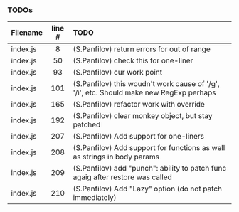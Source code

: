 ### TODOs
| Filename | line # | TODO
|:------|:------:|:------
| index.js | 8 | (S.Panfilov) return errors for out of range
| index.js | 50 | (S.Panfilov) check this for one-liner
| index.js | 93 | (S.Panfilov) cur work point
| index.js | 101 | (S.Panfilov) this woudn't work cause of '/g', '/i', etc. Should make new RegExp perhaps
| index.js | 165 | (S.Panfilov) refactor work with override
| index.js | 192 | (S.Panfilov) clear monkey object, but stay patched
| index.js | 207 | (S.Panfilov) Add support for one-liners
| index.js | 208 | (S.Panfilov) Add support for functions as well as strings in body params
| index.js | 209 | (S.Panfilov) add "punch": ability to patch func agaig after restore was called
| index.js | 210 | (S.Panfilov) Add "Lazy" option (do not patch immediately)